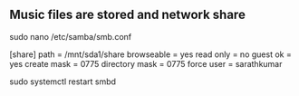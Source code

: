 ## Music files are stored and network share
sudo nano /etc/samba/smb.conf

[share]
   path = /mnt/sda1/share
   browseable = yes
   read only = no
   guest ok = yes
   create mask = 0775
   directory mask = 0775
   force user = sarathkumar

sudo systemctl restart smbd
